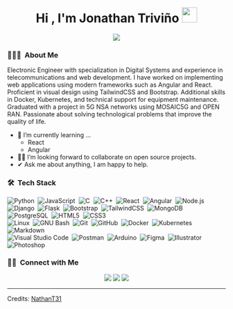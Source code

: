 <h1 align="center"><b>Hi , I'm Jonathan Triviño </b><img src="https://media.giphy.com/media/hvRJCLFzcasrR4ia7z/giphy.gif" width="35"></h1>

<p align="center">
  <a href="https://github.com/DenverCoder1/readme-typing-svg"><img src="https://readme-typing-svg.herokuapp.com?font=Time+New+Roman&color=cyan&size=25&center=true&vCenter=true&width=600&height=100&lines=Electronic+Enginner,;Digital+Systems,;Front-End+Developer,;Love+to+learn+new+stuffs,"></a>
</p>

### 👨🏻‍💻 &nbsp;About Me
<p>Electronic Engineer with specialization in Digital Systems and experience in telecommunications and web development. I have worked on implementing web applications using modern frameworks such as Angular and React. Proficient in visual design using TailwindCSS and Bootstrap. Additional skills in Docker, Kubernetes, and technical support for equipment maintenance. Graduated with a project in 5G NSA networks using MOSAIC5G and OPEN RAN. Passionate about solving technological problems that improve the quality of life.</p>

- 🌱 I’m currently learning ...
  -  React
  -  Angular
- 🤝🏻 I’m looking forward to collaborate on open source projects.
- ✔ Ask me about anything, I am happy to help.

### 🛠 &nbsp;Tech Stack
![Python](https://img.shields.io/badge/-Python-gray?style=for-the-badge&logo=python)&nbsp;
![JavaScript](https://img.shields.io/badge/-JavaScript-gray?style=for-the-badge&logo=javascript)&nbsp;
![C](https://img.shields.io/badge/-C-gray?style=for-the-badge&logo=C&logoColor=A8B9CC)&nbsp;
![C++](https://img.shields.io/badge/-C++-gray?style=for-the-badge&logo=C%2B%2B&logoColor=00599C)&nbsp;
![React](https://img.shields.io/badge/-React-gray?style=for-the-badge&logo=react)&nbsp;
![Angular](https://img.shields.io/badge/-Angular-gray?style=for-the-badge&logo=angular)&nbsp;
![Node.js](https://img.shields.io/badge/-Node.js-gray?style=for-the-badge&logo=node.js)&nbsp;
![Django](https://img.shields.io/badge/-Django-gray?style=for-the-badge&logo=django&logoColor=092E20)&nbsp;
![Flask](https://img.shields.io/badge/-Flask-gray?style=for-the-badge&logo=flask)&nbsp;
![Bootstrap](https://img.shields.io/badge/-Bootstrap-gray?style=for-the-badge&logo=bootstrap&logoColor=563D7C)&nbsp;
![TailwindCSS](https://img.shields.io/badge/-TailwindCSS-gray?style=for-the-badge&logo=tailwindcss)&nbsp;
![MongoDB](https://img.shields.io/badge/-MongoDB-gray?style=for-the-badge&logo=mongodb)&nbsp;
![PostgreSQL](https://img.shields.io/badge/-PostgreSQL-gray?style=for-the-badge&logo=postgresql)&nbsp;
![HTML5](https://img.shields.io/badge/-HTML5-gray?style=for-the-badge&logo=HTML5)&nbsp;
![CSS3](https://img.shields.io/badge/-CSS3-gray?style=for-the-badge&logo=CSS3&logoColor=1572B6)\
![Linux](https://img.shields.io/badge/-Linux-gray?style=for-the-badge&logo=linux)&nbsp;
![GNU Bash](https://img.shields.io/badge/-GNU%20Bash-gray?style=for-the-badge&logo=gnu-bash)&nbsp;
![Git](https://img.shields.io/badge/-Git-gray?style=for-the-badge&logo=git)&nbsp;
![GitHub](https://img.shields.io/badge/-GitHub-gray?style=for-the-badge&logo=github)&nbsp;
![Docker](https://img.shields.io/badge/-Docker-gray?style=for-the-badge&logo=docker)&nbsp;
![Kubernetes](https://img.shields.io/badge/-Kubernetes-gray?style=for-the-badge&logo=kubernetes)&nbsp;
![Markdown](https://img.shields.io/badge/-Markdown-gray?style=for-the-badge&logo=markdown)\
![Visual Studio Code](https://img.shields.io/badge/-Visual%20Studio%20Code-gray?style=for-the-badge&logo=visual-studio-code&logoColor=007ACC)&nbsp;
![Postman](https://img.shields.io/badge/-Postman-gray?style=for-the-badge&logo=postman)&nbsp;
![Arduino](https://img.shields.io/badge/-Arduino-gray?style=for-the-badge&logo=arduino&logoColor=19999f)&nbsp;
![Figma](https://img.shields.io/badge/-Figma-gray?style=for-the-badge&logo=figma)&nbsp;
![Illustrator](https://img.shields.io/badge/-Illustrator-gray?style=for-the-badge&logo=adobe-illustrator)&nbsp;
![Photoshop](https://img.shields.io/badge/-Photoshop-gray?style=for-the-badge&logo=adobe-photoshop)&nbsp;

### 🤝🏻 &nbsp;Connect with Me

<p align="center">
  <a href="https://www.linkedin.com/in/jonathan-trivino-ing/"><img src="https://img.shields.io/badge/-@jonathan%7Etrivino%7Eing-0A66C2?style=for-the-badge&logo=linkedin&logoColor=White"/></a>
  <a href="mailto:jonathan.trivino.ing@gmail.com"><img src="https://img.shields.io/badge/-jonathan.trivino.ing@gmail.com-D14836?style=for-the-badge&logo=Gmail&logoColor=white"/></a>
  <a href="https://instagram.com/jonatrivinog"><img src="https://img.shields.io/badge/-@jonatrivinog-E4405F?style=for-the-badge&logo=Instagram&logoColor=white"/></a>
</p>

-----
Credits: [NathanT31](https://github.com/NathanT31)
